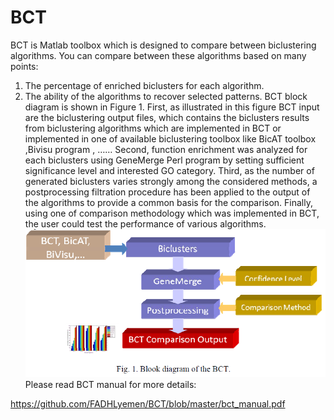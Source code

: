 # BCT
BCT is Matlab toolbox which is designed to compare between biclustering algorithms.
You can compare between these algorithms based on many points:
1. The percentage of enriched biclusters for each algorithm.
2. The ability of the algorithms to recover selected patterns.
BCT block diagram is shown in Figure 1. First, as illustrated in this figure BCT input are the
biclustering output files, which contains the biclusters results from biclustering algorithms which
are implemented in BCT or implemented in one of available biclustering toolbox like BicAT
toolbox ,Bivisu program , ……
Second, function enrichment was analyzed for each biclusters using GeneMerge Perl program by
setting sufficient significance level and interested GO category. Third, as the number of generated
biclusters varies strongly among the considered methods, a postprocessing filtration procedure
has been applied to the output of the algorithms to provide a common basis for the comparison.
Finally, using one of comparison methodology which was implemented in BCT, the user could
test the performance of various algorithms.
![alt text](https://github.com/FADHLyemen/BCT/blob/master/image.png)
Please read BCT manual for more details:

https://github.com/FADHLyemen/BCT/blob/master/bct_manual.pdf
